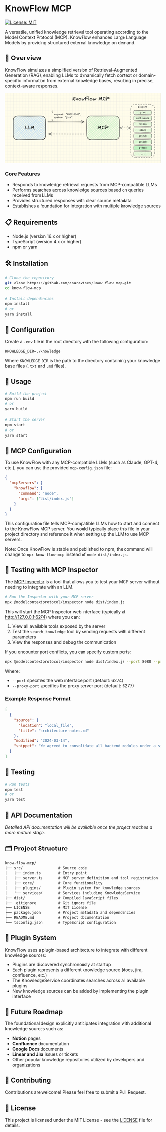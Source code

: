 # KnowFlow MCP

[![License: MIT](https://img.shields.io/badge/License-MIT-yellow.svg)](https://opensource.org/licenses/MIT)

A versatile, unified knowledge retrieval tool operating according to the Model Context Protocol (MCP). KnowFlow enhances Large Language Models by providing structured external knowledge on demand.

## 🚀 Overview

KnowFlow simulates a simplified version of Retrieval-Augmented Generation (RAG), enabling LLMs to dynamically fetch context or domain-specific information from external knowledge bases, resulting in precise, context-aware responses.

![KnowFlow Architecture](KnowFlow.png)

### Core Features

- Responds to knowledge retrieval requests from MCP-compatible LLMs
- Performs searches across knowledge sources based on queries received from LLMs
- Provides structured responses with clear source metadata
- Establishes a foundation for integration with multiple knowledge sources

## 📋 Requirements

- Node.js (version 16.x or higher)
- TypeScript (version 4.x or higher)
- npm or yarn

## 🛠️ Installation

```bash
# Clone the repository
git clone https://github.com/esurovtsev/know-flow-mcp.git
cd know-flow-mcp

# Install dependencies
npm install
# or
yarn install
```

## 🔧 Configuration

Create a `.env` file in the root directory with the following configuration:

```
KNOWLEDGE_DIR=./knowledge
```

Where `KNOWLEDGE_DIR` is the path to the directory containing your knowledge base files (`.txt` and `.md` files).

## 🚀 Usage

```bash
# Build the project
npm run build
# or
yarn build

# Start the server
npm start
# or
yarn start
```

## 🔗 MCP Configuration

To use KnowFlow with any MCP-compatible LLMs (such as Claude, GPT-4, etc.), you can use the provided `mcp-config.json` file:

```json
{
  "mcpServers": {
    "knowflow": {
      "command": "node",
      "args": ["dist/index.js"]
    }
  }
}
```

This configuration file tells MCP-compatible LLMs how to start and connect to the KnowFlow MCP server. You would typically place this file in your project directory and reference it when setting up the LLM to use MCP servers.

Note: Once KnowFlow is stable and published to npm, the command will change to `npx know-flow-mcp` instead of `node dist/index.js`.

## 🧪 Testing with MCP Inspector

The [MCP Inspector](https://github.com/modelcontextprotocol/inspector) is a tool that allows you to test your MCP server without needing to integrate with an LLM.

```bash
# Run the Inspector with your MCP server
npx @modelcontextprotocol/inspector node dist/index.js
```

This will start the MCP Inspector web interface (typically at http://127.0.0.1:6274) where you can:

1. View all available tools exposed by the server
2. Test the `search_knowledge` tool by sending requests with different parameters
3. View the responses and debug the communication

If you encounter port conflicts, you can specify custom ports:

```bash
npx @modelcontextprotocol/inspector node dist/index.js --port 8080 --proxy-port 8081
```

Where:
- `--port` specifies the web interface port (default: 6274)
- `--proxy-port` specifies the proxy server port (default: 6277)

### Example Response Format

```json
[
  {
    "source": {
      "location": "local_file",
      "title": "architecture-notes.md"
    },
    "modified": "2024-03-14",
    "snippet": "We agreed to consolidate all backend modules under a single monorepo using Nx."
  }
]
```

## 🧪 Testing

```bash
# Run tests
npm test
# or
yarn test
```

## 📝 API Documentation

*Detailed API documentation will be available once the project reaches a more mature stage.*

## 🗂️ Project Structure

```
know-flow-mcp/
├── src/                # Source code
│   ├── index.ts        # Entry point
│   ├── server.ts       # MCP server definition and tool registration
│   ├── core/           # Core functionality
│   ├── plugins/        # Plugin system for knowledge sources
│   └── services/       # Services including KnowledgeService
├── dist/               # Compiled JavaScript files
├── .gitignore          # Git ignore file
├── LICENSE             # MIT License
├── package.json        # Project metadata and dependencies
├── README.md           # Project documentation
└── tsconfig.json       # TypeScript configuration
```

## 🔌 Plugin System

KnowFlow uses a plugin-based architecture to integrate with different knowledge sources:

- Plugins are discovered synchronously at startup
- Each plugin represents a different knowledge source (docs, jira, confluence, etc.)
- The KnowledgeService coordinates searches across all available plugins
- New knowledge sources can be added by implementing the plugin interface

## 🔮 Future Roadmap

The foundational design explicitly anticipates integration with additional knowledge sources such as:

- **Notion** pages
- **Confluence** documentation
- **Google Docs** documents
- **Linear and Jira** issues or tickets
- Other popular knowledge repositories utilized by developers and organizations

## 🤝 Contributing

Contributions are welcome! Please feel free to submit a Pull Request.

## 📄 License

This project is licensed under the MIT License - see the [LICENSE](LICENSE) file for details.